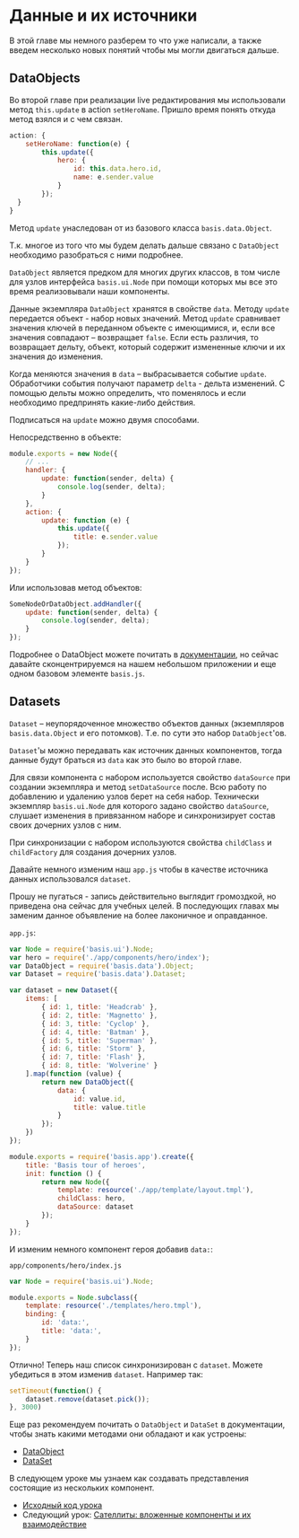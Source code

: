# Данные и их источники

В этой главе мы немного разберем то что уже написали, а также введем несколько новых понятий чтобы мы могли двигаться дальше.

## DataObjects

Во второй главе при реализации live редактирования мы использовали метод `this.update` в action `setHeroName`. Пришло время понять откуда метод взялся и с чем связан.

```js
action: {
    setHeroName: function(e) {
        this.update({
            hero: {
                id: this.data.hero.id,
                name: e.sender.value
            }
        });
  }
}
```

Метод `update` унаследован от из базового класса `basis.data.Object`.

Т.к. многое из того что мы будем делать дальше связано с `DataObject` необходимо разобраться с ними подробнее.

`DataObject` является предком для многих других классов, в том числе для узлов интерфейса `basis.ui.Node` при помощи которых мы все это время реализовывали наши компоненты.

Данные экземпляра `DataObject` хранятся в свойстве `data`. Методу `update` передается объект - набор новых значений. Метод `update` сравнивает значения ключей в переданном объекте с имеющимися, и, если все значения совпадают – возвращает `false`. Если есть различия, то возвращает дельту, объект, который содержит измененные ключи и их значения до изменения.

Когда меняются значения в `data` – выбрасывается событие `update`. Обработчики события получают параметр `delta` - дельта изменений. С помощью дельты можно определить, что поменялось и если необходимо предпринять какие-либо действия.

Подписаться на `update` можно двумя способами.

Непосредственно в объекте:
```js
module.exports = new Node({
    // ...
    handler: {
        update: function(sender, delta) {
            console.log(sender, delta);
        }
    },
    action: {
        update: function (e) {
            this.update({
                title: e.sender.value
            });
        }
    }
});
```

Или использовав метод объектов:

```js
SomeNodeOrDataObject.addHandler({
    update: function(sender, delta) {
        console.log(sender, delta);
    }
});
```

Подробнее о DataObject можете почитать в [документации](https://github.com/basisjs/articles/blob/master/ru-RU/basis.data.Object.md), но сейчас давайте сконцентрируемся на нашем небольшом приложении и еще одном базовом элементе `basis.js`.

## Datasets

`Dataset` – неупорядоченное множество объектов данных (экземпляров `basis.data.Object` и его потомков). Т.е. по сути это набор `DataObject`'ов.

`Dataset`'ы можно передавать как источник данных компонентов, тогда данные будут браться из `data` как это было во второй главе.

Для связи компонента с набором используется свойство `dataSource` при создании экземпляра и метод `setDataSource` после. Всю работу по добавлению и удалению узлов берет на себя набор. Технически экземпляр `basis.ui.Node` для которого задано свойство `dataSource`, слушает изменения в привязанном наборе и синхронизирует состав своих дочерних узлов с ним.

При синхронизации с набором используются свойства `childClass` и `childFactory` для создания дочерних узлов.

Давайте немного изменим наш `app.js` чтобы в качестве источника данных использовался `dataset`.

Прошу не пугаться - запись действительно выглядит громоздкой, но приведена она сейчас для учебных целей. В последующих главах мы заменим данное объявление на более лаконичное и оправданное.

`app.js`:
```js
var Node = require('basis.ui').Node;
var hero = require('./app/components/hero/index');
var DataObject = require('basis.data').Object;
var Dataset = require('basis.data').Dataset;

var dataset = new Dataset({
    items: [
        { id: 1, title: 'Headcrab' },
        { id: 2, title: 'Magnetto' },
        { id: 3, title: 'Cyclop' },
        { id: 4, title: 'Batman' },
        { id: 5, title: 'Superman' },
        { id: 6, title: 'Storm' },
        { id: 7, title: 'Flash' },
        { id: 8, title: 'Wolverine' }
    ].map(function (value) {
        return new DataObject({
            data: {
                id: value.id,
                title: value.title
            }
        });
    })
});

module.exports = require('basis.app').create({
    title: 'Basis tour of heroes',
    init: function () {
        return new Node({
            template: resource('./app/template/layout.tmpl'),
            childClass: hero,
            dataSource: dataset
        });
    }
});
```

И изменим немного компонент героя добавив `data:`:

`app/components/hero/index.js`
```js
var Node = require('basis.ui').Node;

module.exports = Node.subclass({
    template: resource('./templates/hero.tmpl'),
    binding: {
        id: 'data:',
        title: 'data:',
    }
});
```

Отлично! Теперь наш список синхронизирован с `dataset`. Можете убедиться в этом изменив `dataset`. Например так:

```js
setTimeout(function() {
    dataset.remove(dataset.pick());
}, 3000)
```

Еще раз рекомендуем почитать о `DataObject` и `DataSet` в документации, чтобы знать какими методами они обладают и как устроены:

* [DataObject](https://github.com/basisjs/articles/blob/master/ru-RU/basis.data.Object.md)
* [DataSet](https://github.com/basisjs/articles/blob/master/ru-RU/basis.data.datasets.md)

В следующем уроке мы узнаем как создавать представления состоящие из нескольких компонент.

- [Исходный код урока](https://github.com/prostoandrei/basis-tour-of-heroes/tree/part4)
- Следующий урок: [Сателлиты: вложенные компоненты и их взаимодействие](5_multiple_components_satellites.md)
